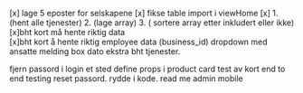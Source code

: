 [x] lage 5 eposter for selskapene
[x] fikse table import i viewHome
[x] 1.(hent alle tjenester) 2. (lage array) 3. ( sortere array etter inkludert eller ikke)
[x]bht kort må hente riktig data  
[x]bht kort å hente riktig employee data (business_id)
dropdown med ansatte
melding box
dato
ekstra bht tjenester.

fjern passord i login et sted
define props i product card
test av kort
end to end testing
reset passord.
rydde i kode.
read me
admin
mobile
